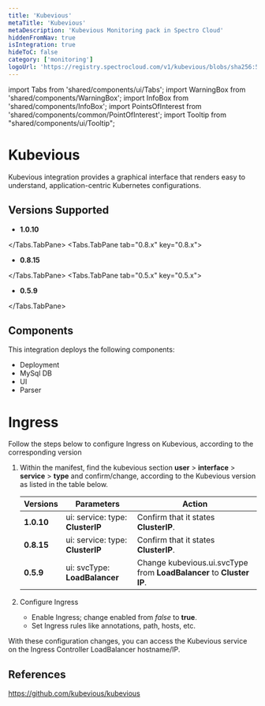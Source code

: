 ```yaml
---
title: 'Kubevious'
metaTitle: 'Kubevious'
metaDescription: 'Kubevious Monitoring pack in Spectro Cloud'
hiddenFromNav: true
isIntegration: true
hideToC: false
category: ['monitoring']
logoUrl: 'https://registry.spectrocloud.com/v1/kubevious/blobs/sha256:5e33d7b51b1317a834b4552d96fc1cc8463000a7eedbcb4b784ea07236f3d7f7?type=image/png'
---
```


import Tabs from 'shared/components/ui/Tabs';
import WarningBox from 'shared/components/WarningBox';
import InfoBox from 'shared/components/InfoBox';
import PointsOfInterest from 'shared/components/common/PointOfInterest';
import Tooltip from "shared/components/ui/Tooltip";


# Kubevious

Kubevious integration provides a graphical interface that renders easy to understand, application-centric Kubernetes configurations.

## Versions Supported

<Tabs>
<Tabs.TabPane tab="1.0.x" key="1.0.x">

* **1.0.10**

</Tabs.TabPane>
<Tabs.TabPane tab="0.8.x" key="0.8.x">

* **0.8.15** 

</Tabs.TabPane>
<Tabs.TabPane tab="0.5.x" key="0.5.x">

 * **0.5.9**

</Tabs.TabPane>
</Tabs>

## Components

This integration deploys the following components:

* Deployment
* MySql DB
* UI
* Parser

# Ingress

Follow the steps below to configure Ingress on Kubevious, according to the corresponding version

1. Within the manifest, find the kubevious section **user** > **interface** > **service** > **type** and confirm/change, according to the Kubevious version as listed in the table below.

   | **Versions** | **Parameters**                   | **Action**                                                           |
   | ------------ | -------------------------------- | -------------------------------------------------------------------- |
   | **1.0.10**   | ui: service: type: **ClusterIP** | Confirm that it states **ClusterIP**.                                |
   | **0.8.15**   | ui: service: type: **ClusterIP** | Confirm that it states **ClusterIP**.                                |
   | **0.5.9**    | ui: svcType: **LoadBalancer**    | Change kubevious.ui.svcType from **LoadBalancer** to **Cluster IP**. |

2. Configure Ingress
   * Enable Ingress; change enabled from *false* to **true**.
   * Set Ingress rules like annotations, path, hosts, etc.

With these configuration changes, you can access the Kubevious service on the Ingress Controller LoadBalancer hostname/IP.

## References

https://github.com/kubevious/kubevious
